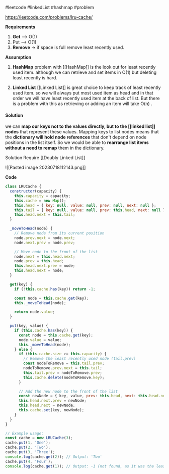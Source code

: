 #leetcode #linkedList #hashmap #problem

https://leetcode.com/problems/lru-cache/

**Requirements**

1. **Get** --> O(1)
2. Put --> O(1)
3. **Remove** -> if space is full remove least recently used. 

**Assumption**

1. **HashMap**
	problem with [[HashMap]] is the look out for least recently used item. 
	although we can retrieve and set items in O(1) but deleting least recently is hard. 

2. **Linked List**
   [[Linked List]] is great choice to keep track of least recently used item. so we will always put most used item as head and in that order we will have least recently used item at the back of list.
   But there is a problem with this as retrieving or adding an item will take O(n) .

#### Solution
we can **map our keys not to the values directly, but to the [[linked list]] nodes** that represent these values. Mapping keys to list nodes means that the **dictionary will hold node references** that don't depend on node positions in the list itself. So we would be able to **rearrange list items without a need to remap** them in the dictionary.

Solution Require [[Doubly Linked List]]

![[Pasted image 20230718112143.png]]


**Code**
```js
class LRUCache {
  constructor(capacity) {
    this.capacity = capacity;
    this.cache = new Map();
    this.head = { key: null, value: null, prev: null, next: null };
    this.tail = { key: null, value: null, prev: this.head, next: null };
    this.head.next = this.tail;
  }

  _moveToHead(node) {
    // Remove node from its current position
    node.prev.next = node.next;
    node.next.prev = node.prev;

    // Move node to the front of the list
    node.next = this.head.next;
    node.prev = this.head;
    this.head.next.prev = node;
    this.head.next = node;
  }

  get(key) {
    if (!this.cache.has(key)) return -1;

    const node = this.cache.get(key);
    this._moveToHead(node);

    return node.value;
  }

  put(key, value) {
    if (this.cache.has(key)) {
      const node = this.cache.get(key);
      node.value = value;
      this._moveToHead(node);
    } else {
      if (this.cache.size >= this.capacity) {
        // Remove the least recently used node (tail.prev)
        const nodeToRemove = this.tail.prev;
        nodeToRemove.prev.next = this.tail;
        this.tail.prev = nodeToRemove.prev;
        this.cache.delete(nodeToRemove.key);
      }

      // Add the new node to the front of the list
      const newNode = { key, value, prev: this.head, next: this.head.next };
      this.head.next.prev = newNode;
      this.head.next = newNode;
      this.cache.set(key, newNode);
    }
  }
}

// Example usage:
const cache = new LRUCache(3);
cache.put(1, 'One');
cache.put(2, 'Two');
cache.put(3, 'Three');
console.log(cache.get(2)); // Output: 'Two'
cache.put(4, 'Four');
console.log(cache.get(1)); // Output: -1 (not found, as it was the least recently used)

```